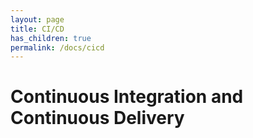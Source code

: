 ```yaml
---
layout: page
title: CI/CD
has_children: true
permalink: /docs/cicd
---
```


# Continuous Integration and Continuous Delivery